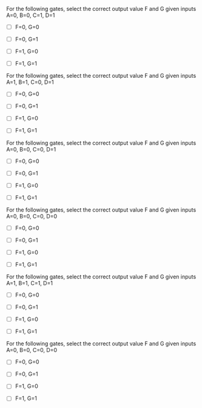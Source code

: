 For the following gates, select the correct output value F and G given inputs A=0, B=0, C=1, D=1
-[ ] F=0, G=0
-[ ] F=0, G=1
-[ ] F=1, G=0
-[ ] F=1, G=1


For the following gates, select the correct output value F and G given inputs A=1, B=1, C=0, D=1
-[ ] F=0, G=0
-[ ] F=0, G=1
-[ ] F=1, G=0
-[ ] F=1, G=1


For the following gates, select the correct output value F and G given inputs A=0, B=0, C=0, D=1
-[ ] F=0, G=0
-[ ] F=0, G=1
-[ ] F=1, G=0
-[ ] F=1, G=1


For the following gates, select the correct output value F and G given inputs A=0, B=0, C=0, D=0
-[ ] F=0, G=0
-[ ] F=0, G=1
-[ ] F=1, G=0
-[ ] F=1, G=1


For the following gates, select the correct output value F and G given inputs A=1, B=1, C=1, D=1
-[ ] F=0, G=0
-[ ] F=0, G=1
-[ ] F=1, G=0
-[ ] F=1, G=1


For the following gates, select the correct output value F and G given inputs A=0, B=0, C=0, D=0
-[ ] F=0, G=0
-[ ] F=0, G=1
-[ ] F=1, G=0
-[ ] F=1, G=1


